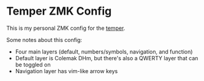 # Temper ZMK Config

This is my personal ZMK config for the [temper](https://github.com/raeedcho/temper).

Some notes about this config:
- Four main layers (default, numbers/symbols, navigation, and function)
- Default layer is Colemak DHm, but there's also a QWERTY layer that can be toggled on
- Navigation layer has vim-like arrow keys


